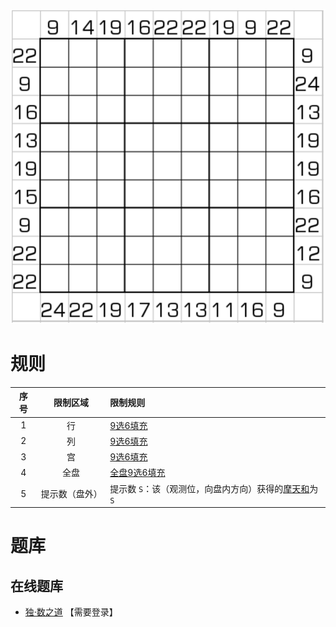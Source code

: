 ![](../../../images/sudoku/9选6+摩天和.png)

# 规则
| 序号 | 限制区域 | 限制规则 |
| :---: | :---: | :--- |
| 1 | 行 | [9选6填充] |
| 2 | 列 | [9选6填充] |
| 3 | 宫 | [9选6填充] |
| 4 | 全盘 | [全盘9选6填充] |
| 5 | 提示数（盘外） | 提示数 `S`：该（观测位，向盘内方向）获得的[摩天和]为 `S` |

# 题库

## 在线题库
- [独·数之道](http://www.sudokufans.org.cn/lx/game.index.php?type=9s6mt) 【需要登录】

[9选6填充]: ../../../rules.md#9选6填充
[全盘9选6填充]: ../../../rules.md#全盘9选6填充
[摩天和]: ../../../rules.md#摩天和
